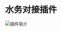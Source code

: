 # 水务对接插件

![插件简介](https://markdown-1304998734.cos.ap-beijing.myqcloud.com/ShareX/2025/03/PSC1GqvmOP.png)

